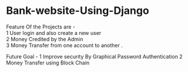 # Bank-website-Using-Django
Feature Of the Projects are -  
     1 User login and also create a new user  
     2 Money Credited by the Admin  
     3 Money Transfer  from one account to another .  
     
     
Future Goal -
     1 Improve security By Graphical Password Authentication 
     2 Money Transfer using Block Chain   
     
